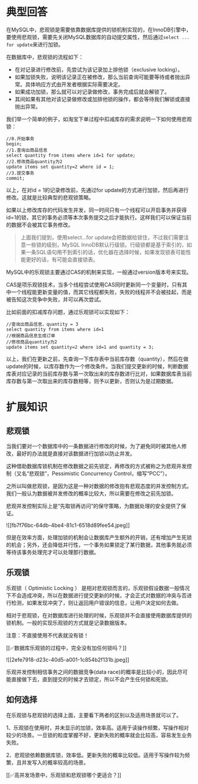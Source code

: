 # 典型回答


在MySQL中，悲观锁是需要依靠数据库提供的锁机制实现的，在InnoDB引擎中，要使用悲观锁，需要先关闭MySQL数据库的自动提交属性，然后通过`select ... for update`来进行加锁。



在数据库中，悲观锁的流程如下：



+ 在对记录进行修改前，先尝试为该记录加上排他锁（exclusive locking）。
+ 如果加锁失败，说明该记录正在被修改，那么当前查询可能要等待或者抛出异常。具体响应方式由开发者根据实际需要决定。
+ 如果成功加锁，那么就可以对记录做修改，事务完成后就会解锁了。
+ 其间如果有其他对该记录做修改或加排他锁的操作，都会等待我们解锁或直接抛出异常。



我们举一个简单的例子，如淘宝下单过程中扣减库存的需求说明一下如何使用悲观锁：



```plain
//0.开始事务
begin; 
//1.查询出商品信息
select quantity from items where id=1 for update;
//2.修改商品quantity为2
update items set quantity=2 where id = 1;
//3.提交事务
commit;
```



以上，在对id = 1的记录修改前，先通过for update的方式进行加锁，然后再进行修改。这就是比较典型的悲观锁策略。



如果以上修改库存的代码发生并发，同一时间只有一个线程可以开启事务并获得id=1的锁，其它的事务必须等本次事务提交之后才能执行。这样我们可以保证当前的数据不会被其它事务修改。



> 上面我们提到，使用select…for update会把数据给锁住，不过我们需要注意一些锁的级别，MySQL InnoDB默认行级锁。行级锁都是基于索引的，如果一条SQL语句用不到索引的话，优化器在选择时候，如果发现锁表可能性能更好的话，有可能会直接锁表。
>



MySQL中的乐观锁主要通过CAS的机制来实现，一般通过version版本号来实现。



CAS是项乐观锁技术，当多个线程尝试使用CAS同时更新同一个变量时，只有其中一个线程能更新变量的值，而其它线程都失败，失败的线程并不会被挂起，而是被告知这次竞争中失败，并可以再次尝试。



比如前面的扣减库存问题，通过乐观锁可以实现如下：



```plain
//查询出商品信息，quantity = 3
select quantity from items where id=1
//根据商品信息生成订单
//修改商品quantity为2
update items set quantity=2 where id=1 and quantity = 3;
```



以上，我们在更新之前，先查询一下库存表中当前库存数（quantity），然后在做update的时候，以库存数作为一个修改条件。当我们提交更新的时候，判断数据库表对应记录的当前库存数与第一次取出来的库存数进行比对，如果数据库表当前库存数与第一次取出来的库存数相等，则予以更新，否则认为是过期数据。



# 扩展知识


## 悲观锁


当我们要对一个数据库中的一条数据进行修改的时候，为了避免同时被其他人修改，最好的办法就是直接对该数据进行加锁以防止并发。



这种借助数据库锁机制在修改数据之前先锁定，再修改的方式被称之为悲观并发控制（又名“悲观锁”，Pessimistic Concurrency Control，缩写“PCC”）。



之所以叫做悲观锁，是因为这是一种对数据的修改抱有悲观态度的并发控制方式。我们一般认为数据被并发修改的概率比较大，所以需要在修改之前先加锁。



悲观并发控制实际上是“先取锁再访问”的保守策略，为数据处理的安全提供了保证。



![[fb7f76bc-64db-4be4-81c1-6518d89fee54.jpeg]]



但是在效率方面，处理加锁的机制会让数据库产生额外的开销，还有增加产生死锁的机会；另外，还会降低并行性，一个事务如果锁定了某行数据，其他事务就必须等待该事务处理完才可以处理那行数据。



## 乐观锁
乐观锁（ Optimistic Locking ） 是相对悲观锁而言的，乐观锁假设数据一般情况下不会造成冲突，所以在数据进行提交更新的时候，才会正式对数据的冲突与否进行检测，如果发现冲突了，则让返回用户错误的信息，让用户决定如何去做。



相对于悲观锁，在对数据库进行处理的时候，乐观锁并不会直接使用数据库提供的锁机制。一般的实现乐观锁的方式就是记录数据版本。



注意：不直接使用不代表就没有锁！

[[✅数据库乐观锁的过程中，完全没有加任何锁吗？]]



![[2efe7918-d23c-40d5-a001-1c854b2f131b.jpeg]]

乐观并发控制相信事务之间的数据竞争(data race)的概率是比较小的，因此尽可能直接做下去，直到提交的时候才去锁定，所以不会产生任何锁和死锁。



## 如何选择
在乐观锁与悲观锁的选择上面，主要看下两者的区别以及适用场景就可以了。



1、乐观锁在使用时，并未显示的加锁，效率高。适用于读操作频繁，写操作相对较少的场景。一旦锁的粒度掌握不好，更新失败的概率就会比较高，容易发生业务失败。 

2、悲观锁依赖数据库锁，效率低。更新失败的概率比较低。适用于写操作较为频繁，且并发写入的概率较高的场景。



[[✅高并发场景中，乐观锁和悲观锁哪个更适合？]]



